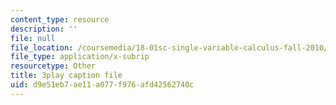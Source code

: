 ```yaml
---
content_type: resource
description: ''
file: null
file_location: /coursemedia/18-01sc-single-variable-calculus-fall-2010/d9e51eb7ae11a077f976afd42562740c_4sTKcvYMNxk.srt
file_type: application/x-subrip
resourcetype: Other
title: 3play caption file
uid: d9e51eb7-ae11-a077-f976-afd42562740c
---
```

